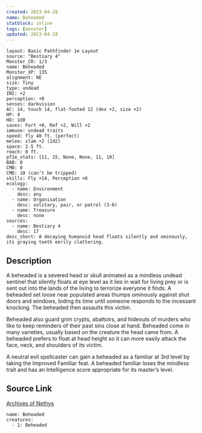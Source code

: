 ```yaml
---
created: 2023-04-28
name: Beheaded
statblock: inline
tags: [monster]
updated: 2023-04-28
---
```

```statblock
layout: Basic Pathfinder 1e Layout
source: "Bestiary 4"
Monster_CR: 1/3
name: Beheaded
Monster_XP: 135
alignment: NE
size: Tiny
type: undead
INI: +2
perception: +0
senses: darkvision
AC: 14, touch 14, flat-footed 12 (dex +2, size +2)
HP: 4
HD: 1d8
saves: Fort +0, Ref +2, Will +2
immune: undead traits
speed: fly 40 ft. (perfect)
melee: slam +2 (1d2)
space: 2.5 ft.
reach: 0 ft.
pf1e_stats: [11, 15, None, None, 11, 10]
BAB: 0
CMB: 0
CMD: 10 (can’t be tripped)
skills: Fly +14, Perception +0
ecology:
  - name: Environment
    desc: any
  - name: Organisation
    desc: solitary, pair, or patrol (3-6)
  - name: Treasure
    desc: none
sources:
  - name: Bestiary 4
    desc: 17
desc_short: A decaying humanoid head floats silently and ominously, its graying teeth eerily clattering.
```
## Description
A beheaded is a severed head or skull animated as a mindless undead sentinel that silently floats at eye level as it lies in wait for living prey or is sent out into the lands of the living to terrorize everyone it finds. A beheaded set loose near populated areas thumps ominously against shut doors and windows, biding its time until someone responds to the incessant knocking. The beheaded then assaults this victim.

Beheaded also guard grim crypts, abattoirs, and hideouts of murders who like to keep reminders of their past sins close at hand. Beheaded come in many varieties, usually based on the creature the head came from. A beheaded prefers to float at head height so it can more easily attack the face, neck, and shoulders of its victim.

A neutral evil spellcaster can gain a beheaded as a familiar at 3rd level by taking the Improved Familiar feat. A beheaded familiar loses the mindless trait and has an Intelligence score appropriate for its master’s level.
## Source Link
[Archives of Nethys](https://aonprd.com/MonsterDisplay.aspx?ItemName=Beheaded)
```encounter-table
name: Beheaded
creatures:
  - 1: Beheaded
```
